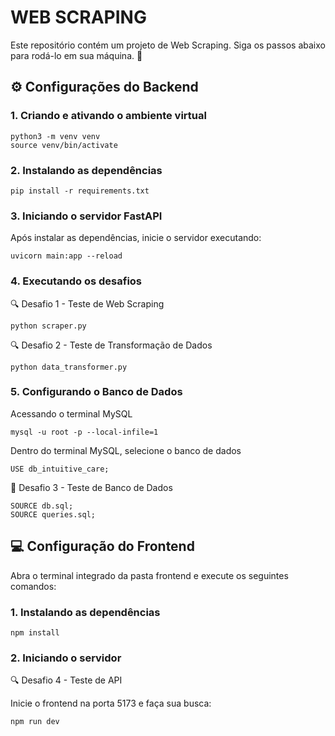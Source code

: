 # WEB SCRAPING

Este repositório contém um projeto de Web Scraping. Siga os passos abaixo para rodá-lo em sua máquina. 🚀

## ⚙️ Configurações do Backend

### 1. Criando e ativando o ambiente virtual

```
python3 -m venv venv
source venv/bin/activate
```

### 2. Instalando as dependências

```
pip install -r requirements.txt
```

### 3. Iniciando o servidor FastAPI

Após instalar as dependências, inicie o servidor executando:

```
uvicorn main:app --reload
```

### 4. Executando os desafios

🔍 Desafio 1 - Teste de Web Scraping

```
python scraper.py
```

🔍 Desafio 2 - Teste de Transformação de Dados

```
python data_transformer.py
```

### 5. Configurando o Banco de Dados

Acessando o terminal MySQL

```
mysql -u root -p --local-infile=1
```

Dentro do terminal MySQL, selecione o banco de dados

```
USE db_intuitive_care;
```

💾 Desafio 3 - Teste de Banco de Dados

```
SOURCE db.sql;
SOURCE queries.sql;
```

## 💻 Configuração do Frontend

Abra o terminal integrado da pasta frontend e execute os seguintes comandos:

### 1. Instalando as dependências

```
npm install
```

### 2. Iniciando o servidor

🔍 Desafio 4 - Teste de API

Inicie o frontend na porta 5173 e faça sua busca:

```
npm run dev
```
